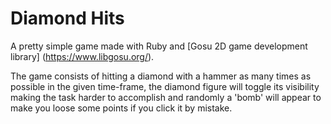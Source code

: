 # Diamond Hits
A pretty simple game made with Ruby and [Gosu 2D game development library] (https://www.libgosu.org/). 

The game consists of hitting a diamond with a hammer as many times as possible in the given time-frame, the diamond figure will toggle its visibility making the task harder to accomplish and randomly a 'bomb' will appear to make you loose some points if you click it by mistake.
